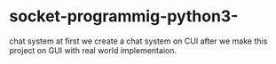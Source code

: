 # socket-programmig-python3-
chat system
at first we create a chat system on CUI
after we make this project on GUI with real world implementaion.
